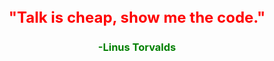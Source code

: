 <div style="text-align: center;">

## <font color=red size=5>"Talk is cheap, show me the code."</font>

### <font color=green>-Linus Torvalds</font>

</div>


